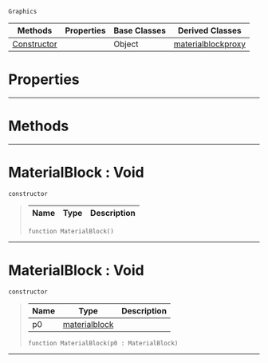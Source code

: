  `Graphics`

|Methods|Properties|Base Classes|Derived Classes|
|---|---|---|---|
|[ Constructor](https://plasmaengine.github.io/PlasmaDocs/Plasma1/C++/code_reference/class_reference/materialblock.markdown#materialblock-void)| |Object|[materialblockproxy](https://plasmaengine.github.io/PlasmaDocs/Plasma1/C++/code_reference/class_reference/materialblockproxy.markdown)|


 #  Properties


---  
 #  Methods


---  
 #  MaterialBlock : Void

 `constructor`

> 
> |Name|Type|Description|
> |---|---|---|
> ``` lang=cpp, name=Lightning
> function MaterialBlock()
> ``` 


---  
 #  MaterialBlock : Void

 `constructor`

> 
> |Name|Type|Description|
> |---|---|---|
> |p0|[materialblock](https://plasmaengine.github.io/PlasmaDocs/Plasma1/C++/code_reference/class_reference/materialblock.markdown)| |
> ``` lang=cpp, name=Lightning
> function MaterialBlock(p0 : MaterialBlock)
> ``` 


---  
 

 